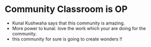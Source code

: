 # Community Classroom is OP

- Kunal Kushwaha says that this community is amazing.
- More power to kunal. love the work which your are doing for the community.
- this community for sure is going to create wonders !! 
